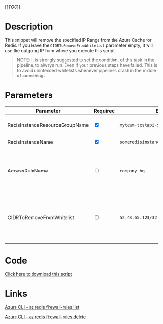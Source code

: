 [[_TOC_]]

# Description
This snippet will remove the specified IP Range from the Azure Cache for Redis. If you leave the `CIDRToRemoveFromWhitelist` parameter empty, it will use the outgoing IP from where you execute this script.

> NOTE: It is strongly suggested to set the condition, of this task in the pipeline, to always run. Even if your previous steps have failed. This is to avoid unintended whitelists whenever pipelines crash in the middle of something.

# Parameters
| Parameter | Required  | Example Value | Description |
|--|--|--|--|
| RedisInstanceResourceGroupName | <input type="checkbox" checked> | `myteam-testapi-$(Release.EnvironmentName)` | The name of the resource group the Azure Cache for Redis is in. |
| RedisInstanceName | <input type="checkbox" checked> | `someredisinstance$(Release.EnvironmentName)` | The name for the Azure Cache for Redis resource. |
| AccessRuleName | <input type="checkbox"> | `company hq` | You can delete an accessrule based on it's rulename. If you leave this empty, it will take the `CIDRToRemoveFromWhitelist` to delete the IP address/range. |
| CIDRToRemoveFromWhitelist | <input type="checkbox"> | `52.43.65.123/32` | IP range in [CIDR](https://en.wikipedia.org/wiki/Classless_Inter-Domain_Routing) notation that should be removed from the whitelist. If you leave this value empty, it will use the machine's outbound `/32` ip (the machine where you are running this script from). |

# Code
[Click here to download this script](../../../../src/RedisCache/Remove-IP-Whitelist-from-RedisCache.ps1)

# Links

[Azure CLI - az redis firewall-rules list](https://docs.microsoft.com/en-us/cli/azure/redis/firewall-rules?view=azure-cli-latest#az_redis_firewall_rules_list)

[Azure CLI - az redis firewall-rules delete](https://docs.microsoft.com/en-us/cli/azure/redis/firewall-rules?view=azure-cli-latest#az_redis_firewall_rules_delete)